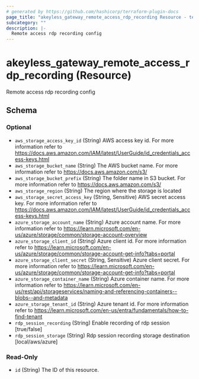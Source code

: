 ```yaml
---
# generated by https://github.com/hashicorp/terraform-plugin-docs
page_title: "akeyless_gateway_remote_access_rdp_recording Resource - terraform-provider-akeyless"
subcategory: ""
description: |-
  Remote access rdp recording config
---
```


# akeyless_gateway_remote_access_rdp_recording (Resource)

Remote access rdp recording config



<!-- schema generated by tfplugindocs -->
## Schema

### Optional

- `aws_storage_access_key_id` (String) AWS access key id. For more information refer to https://docs.aws.amazon.com/IAM/latest/UserGuide/id_credentials_access-keys.html
- `aws_storage_bucket_name` (String) The AWS bucket name. For more information refer to https://docs.aws.amazon.com/s3/
- `aws_storage_bucket_prefix` (String) The folder name in S3 bucket. For more information refer to https://docs.aws.amazon.com/s3/
- `aws_storage_region` (String) The region where the storage is located
- `aws_storage_secret_access_key` (String, Sensitive) AWS secret access key. For more information refer to https://docs.aws.amazon.com/IAM/latest/UserGuide/id_credentials_access-keys.html
- `azure_storage_account_name` (String) Azure account name. For more information refer to https://learn.microsoft.com/en-us/azure/storage/common/storage-account-overview
- `azure_storage_client_id` (String) Azure client id. For more information refer to https://learn.microsoft.com/en-us/azure/storage/common/storage-account-get-info?tabs=portal
- `azure_storage_client_secret` (String, Sensitive) Azure client secret. For more information refer to https://learn.microsoft.com/en-us/azure/storage/common/storage-account-get-info?tabs=portal
- `azure_storage_container_name` (String) Azure container name. For more information refer to https://learn.microsoft.com/en-us/rest/api/storageservices/naming-and-referencing-containers--blobs--and-metadata
- `azure_storage_tenant_id` (String) Azure tenant id. For more information refer to https://learn.microsoft.com/en-us/entra/fundamentals/how-to-find-tenant
- `rdp_session_recording` (String) Enable recording of rdp session [true/false]
- `rdp_session_storage` (String) Rdp session recording storage destination [local/aws/azure]

### Read-Only

- `id` (String) The ID of this resource.


